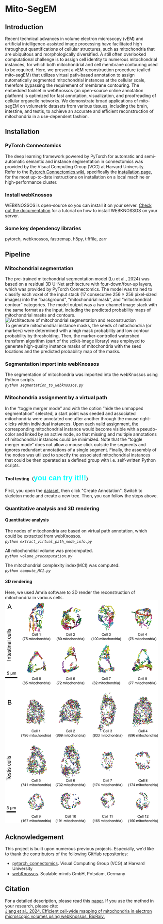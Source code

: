# Mito-SegEM
## Introduction
Recent technical advances in volume electron microscopy (vEM) and artificial intelligence-assisted image processing have facilitated high throughput quantifications of cellular structures, such as mitochondria that are ubiquitous and morphologically diversified. A still often overlooked computational challenge is to assign cell identity to numerous mitochondrial instances, for which both mitochondrial and cell membrane contouring used to be required. Here, we present a vEM reconstruction procedure (called mito-segEM) that utilizes virtual path-based annotation to assign automatically segmented mitochondrial instances at the cellular scale, therefore bypassing the requirement of membrane contouring. The embedded toolset in webKnossos (an open-source online annotation platform) is optimized for fast annotation, visualization, and proofreading of cellular organelle networks. We demonstrate broad applications of mito-segEM on volumetric datasets from various tissues, including the brain, intestine, and testis, to achieve an accurate and efficient reconstruction of mitochondria in a use-dependent fashion. 

## Installation
### PyTorch Connectomics
The deep learning framework powered by PyTorch for automatic and semi-automatic semantic and instance segmentation in connectomics was provided by the Visual Computing Group (VCG) at Harvard University.  
Refer to the [Pytorch Connectomics wiki](https://connectomics.readthedocs.io/en/latest/), specifically the [installation page](https://connectomics.readthedocs.io/en/latest/notes/installation.html), for the most up-to-date instructions on installation on a local machine or high-performance cluster.
### Install webKnossos
WEBKNOSSOS is open-source so you can install it on your server.
[Check out the documentation](https://docs.webknossos.org/webknossos/installation.html) for a tutorial on how to install WEBKNOSSOS on your server.
### Some key dependency libraries
pytorch, webknossos, fastremap, h5py, tifffile, zarr  
## Pipeline
### Mitochondrial segmentation
The pre-trained mitochondrial segmentation model (Lu et al., 2024) was based on a residual 3D U-Net architecture with four-down/four-up layers, which was provided by PyTorch Connectomics. The model was trained to classify each voxel of the input stack (17 consecutive 256 × 256 pixel-sized images) into the “background”, “mitochondrial mask”, and “mitochondrial contour” categories. The model output was a two-channel image stack with the same format as the input, including the predicted probability maps of mitochondrial masks and contours.
![Architecture of mitochondrial segmentation and reconstruction](https://github.com/JiangYi0311/Mito-assignment/blob/main/figures/Pipeline%20of%20mitochondrial%20segmentation.png)  
To generate mitochondrial instance masks, the seeds of mitochondria (or markers) were determined with a high mask probability and low contour probability by thresholding. Then, the marker-controlled watershed transform algorithm (part of the scikit-image library) was employed to generate high-quality instance masks of mitochondria with the seed locations and the predicted probability map of the masks.  
### Segmentation import into webKnossos
The segmentation of mitochondria was imported into the webKnossos using Python scripts.  
*`python segmentation_to_webknossos.py`*
### Mitochondria assignment by a virtual path
In the “toggle merger mode” and with the option “hide the unmapped segmentation” selected, a start point was seeded and associated mitochondria were annotated one after another through the mouse right-clicks within individual instances. Upon each valid assignment, the corresponding mitochondrial instance would become visible with a pseudo-color and linked by an active node, so that missing and multiple annotations of mitochondrial instances could be minimized. Note that the “toggle merger mode” does not allow a mouse click outside the segments and ignores redundant annotations of a single segment. Finally, the assembly of the nodes was utilized to specify the associated mitochondrial instances that could be then operated as a defined group with i.e. self-written Python scripts.  
#### Tool testing（<font face='Arial' color=#00FFFF size=5>you can try it!!!</font>）
First, you open the [dataset](https://webknossos.org/datasets/652d442501000053049c0270#4697,10566,1583,0,32.22), then click "Create Annotation". Switch to skeleton mode and create a new tree. Then, you can follow the steps above.

### Quantitative analysis and 3D rendering
#### Quantitative analysis
The nodes of mitochondria are based on virtual path annotation, which could be extracted from webKnossos.  
*`python extract_virtual_path_node_info.py`* 
  
All mitochondrial volume was precomputed.  
*`python volume_precomputation.py`*
  
The mitochondrial complexity index(MCI) was computed.  
*`python compute_MCI.py`*  
#### 3D rendering
Here, we used Amria software to 3D render the reconstruction of mitochondria in various cells.  
<img src="https://github.com/JiangYi0311/Mito-SegEM/blob/main/figures/Mitochondria%20of%20intestinal%20and%20testis%20cells.png" width="700" />

## Acknowledgement
This project is built upon numerous previous projects. Especially, we'd like to thank the contributors of the following GitHub repositories:
* [pytorch_connectomics](https://github.com/zudi-lin/pytorch_connectomics). Visual Computing Group (VCG) at Harvard University
* [webKnossos](https://github.com/scalableminds). Scalable minds GmbH, Potsdam, Germany
## Citation
For a detailed description, please read this [paper](https://www.biorxiv.org/content/10.1101/2024.10.20.619271v1.full.pdf). If you use the method in your research, please cite:  
[Jiang et al., 2024. Efficient cell-wide mapping of mitochondria in electron microscopic volumes using webKnossos. BioRxiv.](https://www.biorxiv.org/content/10.1101/2024.10.20.619271v1.full)




